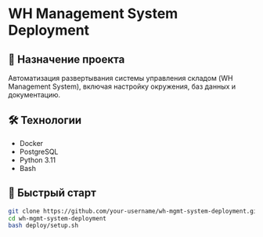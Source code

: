 # WH Management System Deployment

## 📌 Назначение проекта
Автоматизация развертывания системы управления складом (WH Management System), включая настройку окружения, баз данных и документацию.

## 🛠️ Технологии
- Docker
- PostgreSQL
- Python 3.11
- Bash

## 🚀 Быстрый старт

```bash
git clone https://github.com/your-username/wh-mgmt-system-deployment.git
cd wh-mgmt-system-deployment
bash deploy/setup.sh
